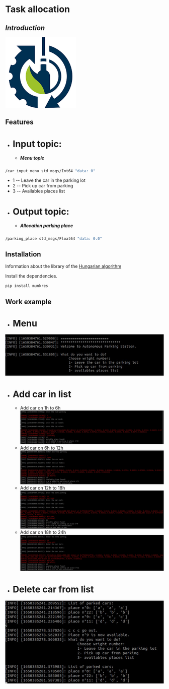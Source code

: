 # Task allocation
## _Introduction_

[![I|Lebedev](/screenshots/icon_ras.png)](https://spcras.ru/units/employee.php?ID=462463)

## Features
* # Input topic:
    * ##### _Menu topic_
```sh
/car_input_menu std_msgs/Int64 "data: 0"
```
* 1 -- Leave the car in the parking lot
* 2 -- Pick up car from parking
* 3 --  Availables places list
* # Output topic:
    * ##### Allocation parking place
```sh
/parking_place std_msgs/Float64 "data: 0.0"
```

## Installation

Information about the library of the [Hungarian algorithm](https://software.clapper.org/munkres/)


Install the dependencies.

```sh
pip install munkres
```

## Work example

* # Menu
![menu_list](/screenshots/menu_list.jpg)

* # Add car in list
    * Add car on 1h to 6h
    ![parking1_6](/screenshots/parkin1_6.jpg)
    * Add car on 6h to 12h
    ![parking6_12](/screenshots/parkin6_12.jpg)
    * Add car on 12h to 18h
    ![parking12_18](/screenshots/parkin12_18.jpg)
    * Add car on 18h to 24h
    ![parking18_24](/screenshots/parkin18_24.jpg) 
* # Delete car from list
![pick_up_car](/screenshots/pick_up_1.jpg) 
